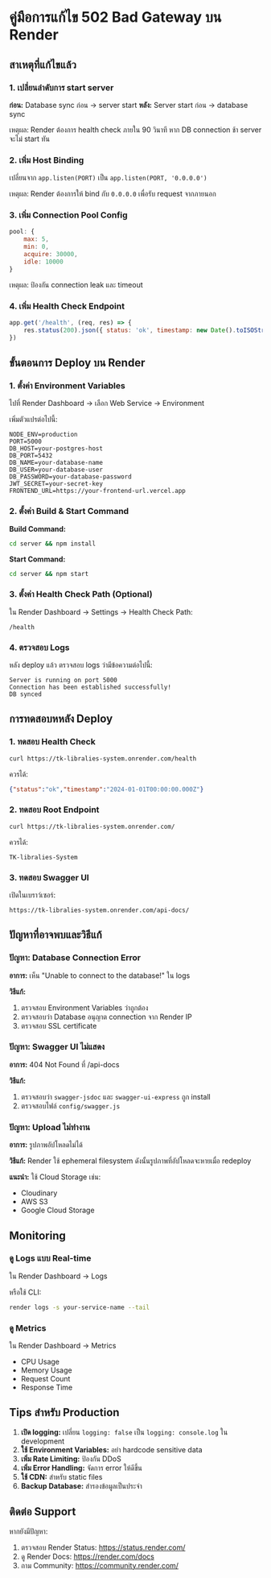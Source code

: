 # คู่มือการแก้ไข 502 Bad Gateway บน Render

## สาเหตุที่แก้ไขแล้ว

### 1. เปลี่ยนลำดับการ start server
**ก่อน:** Database sync ก่อน → server start
**หลัง:** Server start ก่อน → database sync

เหตุผล: Render ต้องการ health check ภายใน 90 วินาที หาก DB connection ช้า server จะไม่ start ทัน

### 2. เพิ่ม Host Binding
เปลี่ยนจาก `app.listen(PORT)` เป็น `app.listen(PORT, '0.0.0.0')`

เหตุผล: Render ต้องการให้ bind กับ `0.0.0.0` เพื่อรับ request จากภายนอก

### 3. เพิ่ม Connection Pool Config
```javascript
pool: {
    max: 5,
    min: 0,
    acquire: 30000,
    idle: 10000
}
```

เหตุผล: ป้องกัน connection leak และ timeout

### 4. เพิ่ม Health Check Endpoint
```javascript
app.get('/health', (req, res) => {
    res.status(200).json({ status: 'ok', timestamp: new Date().toISOString() })
})
```

## ขั้นตอนการ Deploy บน Render

### 1. ตั้งค่า Environment Variables

ไปที่ Render Dashboard → เลือก Web Service → Environment

เพิ่มตัวแปรต่อไปนี้:

```env
NODE_ENV=production
PORT=5000
DB_HOST=your-postgres-host
DB_PORT=5432
DB_NAME=your-database-name
DB_USER=your-database-user
DB_PASSWORD=your-database-password
JWT_SECRET=your-secret-key
FRONTEND_URL=https://your-frontend-url.vercel.app
```

### 2. ตั้งค่า Build & Start Command

**Build Command:**
```bash
cd server && npm install
```

**Start Command:**
```bash
cd server && npm start
```

### 3. ตั้งค่า Health Check Path (Optional)

ใน Render Dashboard → Settings → Health Check Path:
```
/health
```

### 4. ตรวจสอบ Logs

หลัง deploy แล้ว ตรวจสอบ logs ว่ามีข้อความต่อไปนี้:

```
Server is running on port 5000
Connection has been established successfully!
DB synced
```

## การทดสอบหหลัง Deploy

### 1. ทดสอบ Health Check
```bash
curl https://tk-libralies-system.onrender.com/health
```

ควรได้:
```json
{"status":"ok","timestamp":"2024-01-01T00:00:00.000Z"}
```

### 2. ทดสอบ Root Endpoint
```bash
curl https://tk-libralies-system.onrender.com/
```

ควรได้:
```
TK-libralies-System
```

### 3. ทดสอบ Swagger UI
เปิดในเบราว์เซอร์:
```
https://tk-libralies-system.onrender.com/api-docs/
```

## ปัญหาที่อาจพบและวิธีแก้

### ปัญหา: Database Connection Error
**อาการ:** เห็น "Unable to connect to the database!" ใน logs

**วิธีแก้:**
1. ตรวจสอบ Environment Variables ว่าถูกต้อง
2. ตรวจสอบว่า Database อนุญาต connection จาก Render IP
3. ตรวจสอบ SSL certificate

### ปัญหา: Swagger UI ไม่แสดง
**อาการ:** 404 Not Found ที่ /api-docs

**วิธีแก้:**
1. ตรวจสอบว่า `swagger-jsdoc` และ `swagger-ui-express` ถูก install
2. ตรวจสอบไฟล์ `config/swagger.js`

### ปัญหา: Upload ไม่ทำงาน
**อาการ:** รูปภาพอัปโหลดไม่ได้

**วิธีแก้:**
Render ใช้ ephemeral filesystem ดังนั้นรูปภาพที่อัปโหลดจะหายเมื่อ redeploy

**แนะนำ:** ใช้ Cloud Storage เช่น:
- Cloudinary
- AWS S3
- Google Cloud Storage

## Monitoring

### ดู Logs แบบ Real-time
ใน Render Dashboard → Logs

หรือใช้ CLI:
```bash
render logs -s your-service-name --tail
```

### ดู Metrics
ใน Render Dashboard → Metrics
- CPU Usage
- Memory Usage
- Request Count
- Response Time

## Tips สำหรับ Production

1. **เปิด logging:** เปลี่ยน `logging: false` เป็น `logging: console.log` ใน development
2. **ใช้ Environment Variables:** อย่า hardcode sensitive data
3. **เพิ่ม Rate Limiting:** ป้องกัน DDoS
4. **เพิ่ม Error Handling:** จัดการ error ให้ดีขึ้น
5. **ใช้ CDN:** สำหรับ static files
6. **Backup Database:** สำรองข้อมูลเป็นประจำ

## ติดต่อ Support

หากยังมีปัญหา:
1. ตรวจสอบ Render Status: https://status.render.com/
2. ดู Render Docs: https://render.com/docs
3. ถาม Community: https://community.render.com/
